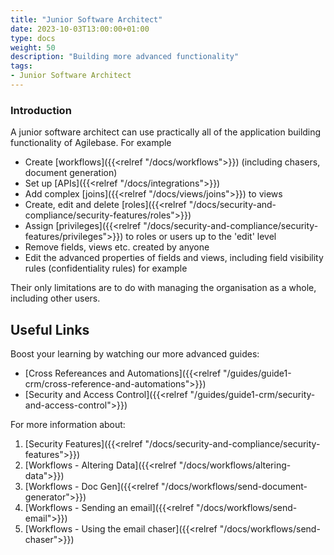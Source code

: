 ```yaml
---
title: "Junior Software Architect"
date: 2023-10-03T13:00:00+01:00
type: docs
weight: 50
description: "Building more advanced functionality"
tags:
- Junior Software Architect
---
```


### Introduction
A junior software architect can use practically all of the application building functionality of Agilebase. For example
* Create [workflows]({{<relref "/docs/workflows">}}) (including chasers, document generation)
* Set up [APIs]({{<relref "/docs/integrations">}})
* Add complex [joins]({{<relref "/docs/views/joins">}}) to views
* Create, edit and delete [roles]({{<relref "/docs/security-and-compliance/security-features/roles">}})
* Assign [privileges]({{<relref "/docs/security-and-compliance/security-features/privileges">}}) to roles or users up to the 'edit' level
* Remove fields, views etc. created by anyone
* Edit the advanced properties of fields and views, including field visibility rules (confidentiality rules) for example

Their only limitations are to do with managing the organisation as a whole, including other users.

## Useful Links
Boost your learning by watching our more advanced guides:
* [Cross Refereances and Automations]({{<relref "/guides/guide1-crm/cross-reference-and-automations">}})
* [Security and Access Control]({{<relref "/guides/guide1-crm/security-and-access-control">}})


For more information about:
1. [Security Features]({{<relref "/docs/security-and-compliance/security-features">}})	
2. [Workflows - Altering Data]({{<relref "/docs/workflows/altering-data">}})
3. [Workflows - Doc Gen]({{<relref "/docs/workflows/send-document-generator">}})
4. [Workflows - Sending an email]({{<relref "/docs/workflows/send-email">}})
5. [Workflows - Using the email chaser]({{<relref "/docs/workflows/send-chaser">}})

